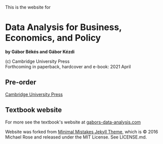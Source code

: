 This is the website for

# Data Analysis for Business, Economics, and Policy  
**by Gábor Békés and Gábor Kézdi**  

(c) Cambridge University Press  
Forthcoming in paperback, hardcover and e-book: 2021 April


## Pre-order
[Cambridge University Press](https://www.cambridge.org/us/academic/subjects/economics/econometrics-statistics-and-mathematical-economics/data-analysis-business-economics-and-policy?format=HC)

## Textbook website
For more see the textbook's website at [gabors-data-analysis.com](https://gabors-data-analysis.com/)





Website was forked from [Minimal Mistakes Jekyll Theme](https://mmistakes.github.io/minimal-mistakes/), which is © 2016 Michael Rose and released under the MIT License. See LICENSE.md.
